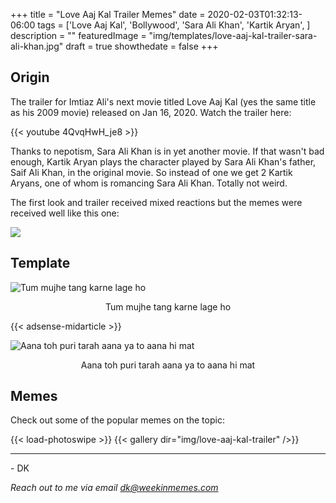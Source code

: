 +++
title = "Love Aaj Kal Trailer Memes"
date = 2020-02-03T01:32:13-06:00
tags = ['Love Aaj Kal', 'Bollywood', 'Sara Ali Khan', 'Kartik Aryan', ]
description = ""
featuredImage = "img/templates/love-aaj-kal-trailer-sara-ali-khan.jpg"
draft = true
showthedate = false
+++


## Origin

The trailer for Imtiaz Ali's next movie titled Love Aaj Kal (yes the same title as his 2009 movie) released on Jan 16, 2020. Watch the trailer here:
<!--more-->
{{< youtube 4QvqHwH_je8 >}}


Thanks to nepotism, Sara Ali Khan is in yet another movie. If that wasn't bad enough, Kartik Aryan plays the character played by Sara Ali Khan's father, Saif Ali Khan, in the original movie. So instead of one we get 2 Kartik Aryans, one of whom is romancing Sara Ali Khan. Totally not weird.

The first look and trailer received mixed reactions but the memes were received well like this one:

![](img/love-aaj-kal-trailer/love-aaj-kal-trailer-015.png)

## Template

![Tum mujhe tang karne lage ho](img/templates/love-aaj-kal-trailer-sara-ali-khan.jpg)
<center>Tum mujhe tang karne lage ho</center>

{{< adsense-midarticle >}}

![Aana toh puri tarah aana ya to aana hi mat](img/templates/love-aaj-kal-trailer-kartik-aryan.jpg)
<center>Aana toh puri tarah aana ya to aana hi mat</center>

## Memes

Check out some of the popular memes on the topic:

{{< load-photoswipe >}}
{{< gallery dir="img/love-aaj-kal-trailer" />}}


---
\- DK

*Reach out to me via email dk@weekinmemes.com*